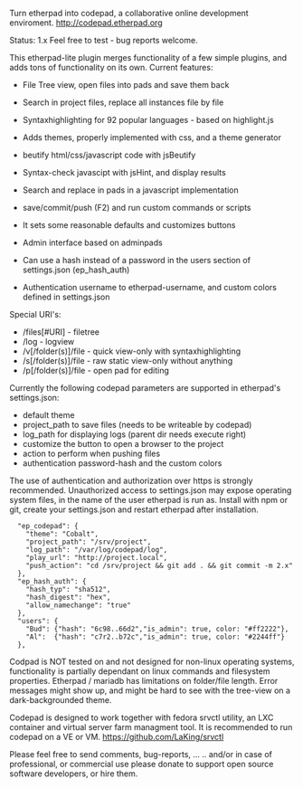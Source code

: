Turn etherpad into codepad, a collaborative online development enviroment. 
http://codepad.etherpad.org

Status: 1.x Feel free to test - bug reports welcome.

This etherpad-lite plugin merges functionality of a few simple plugins, and adds tons of functionality on its own.
Current features:
    
- File Tree view, open files into pads and save them back
- Search in project files, replace all instances file by file
- Syntaxhighlighting for 92 popular languages - based on highlight.js
- Adds themes, properly implemented with css, and a theme generator
- beutify html/css/javascript code with jsBeutify 
- Syntax-check javascipt with jsHint, and display results
- Search and replace in pads in a javascript implementation
- save/commit/push (F2) and run custom commands or scripts

- It sets some reasonable defaults and customizes buttons
- Admin interface based on adminpads
- Can use a hash instead of a password in the users section of settings.json (ep_hash_auth)
- Authentication username to etherpad-username, and custom colors defined in settings.json

Special URI's:

- /files[#URI] - filetree
- /log - logview
- /v[/folder(s)]/file - quick view-only with syntaxhighlighting
- /s[/folder(s)]/file - raw static view-only without anything
- /p[/folder(s)]/file - open pad for editing

Currently the following codepad parameters are supported in etherpad's settings.json:
- default theme
- project_path to save files (needs to be writeable by codepad)
- log_path for displaying logs (parent dir needs execute right)
- customize the button to open a browser to the project
- action to perform when pushing files
- authentication password-hash and the custom colors

The use of authentication and authorization over https is strongly recommended.
Unauthorized access to settings.json may expose operating system files, in the name of the user etherpad is run as.
Install with npm or git, create your settings.json and restart etherpad after installation.

```
  "ep_codepad": { 
    "theme": "Cobalt",
    "project_path": "/srv/project",
    "log_path": "/var/log/codepad/log",
    "play_url": "http://project.local",
    "push_action": "cd /srv/project && git add . && git commit -m 2.x"
  },
  "ep_hash_auth": {
    "hash_typ": "sha512",
    "hash_digest": "hex",
    "allow_namechange": "true"
  },
  "users": {
    "Bud": {"hash": "6c98..66d2","is_admin": true, color: "#ff2222"},
    "Al":  {"hash": "c7r2..b72c","is_admin": true, color: "#2244ff"}
  },
```
Codpad is NOT tested on and not designed for non-linux operating systems, functionality is partially dependant on linux commands and filesystem properties.
Etherpad / mariadb has limitations on folder/file length. Error messages might show up, and might be hard to see with the tree-view on a dark-backgrounded theme.

Codepad is designed to work together with fedora srvctl utility, an LXC container and virtual server farm managment tool. It is recommended to run codepad on a VE or VM.
https://github.com/LaKing/srvctl

Please feel free to send comments, bug-reports, ...
.. and/or in case of professional, or commercial use please donate to support open source software developers, or hire them.
